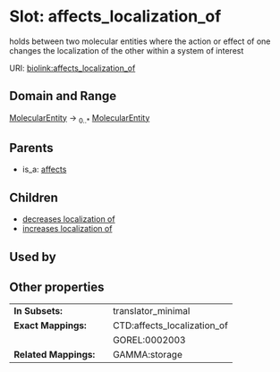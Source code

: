 
# Slot: affects_localization_of


holds between two molecular entities where the action or effect of one changes the localization of the other within a system of interest

URI: [biolink:affects_localization_of](https://w3id.org/biolink/vocab/affects_localization_of)


## Domain and Range

[MolecularEntity](MolecularEntity.md) &#8594;  <sub>0..\*</sub> [MolecularEntity](MolecularEntity.md)

## Parents

 *  is_a: [affects](affects.md)

## Children

 *  [decreases localization of](decreases_localization_of.md)
 *  [increases localization of](increases_localization_of.md)

## Used by


## Other properties

|  |  |  |
| --- | --- | --- |
| **In Subsets:** | | translator_minimal |
| **Exact Mappings:** | | CTD:affects_localization_of |
|  | | GOREL:0002003 |
| **Related Mappings:** | | GAMMA:storage |


